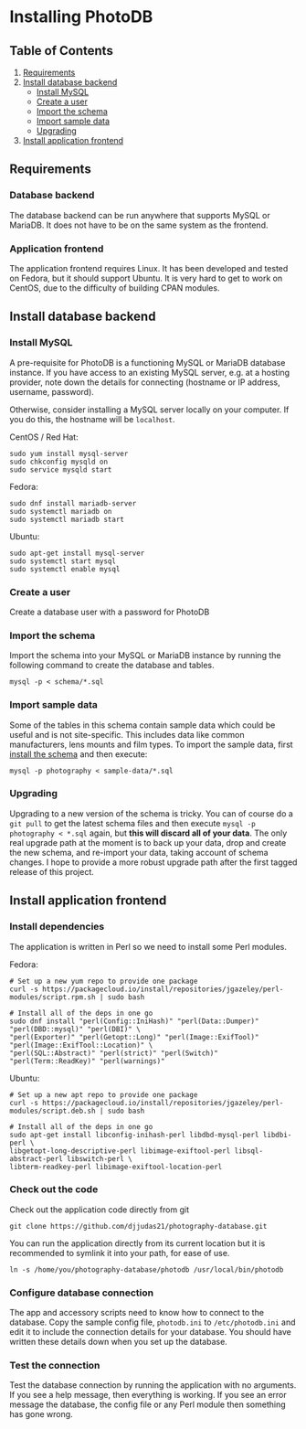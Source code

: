 # Installing PhotoDB

## Table of Contents

1. [Requirements](#requirements)
2. [Install database backend](#install-database-backend)
    * [Install MySQL](#install-mysql)
    * [Create a user](#create-a-user)
    * [Import the schema](#import-the-schema)
    * [Import sample data](#import-sample-data)
    * [Upgrading](#upgrading)
3. [Install application frontend](#install-application-frontend)

## Requirements

### Database backend

The database backend can be run anywhere that supports MySQL or MariaDB. It does not have to be
on the same system as the frontend.

### Application frontend

The application frontend requires Linux. It has been developed and tested on Fedora, but it should
support Ubuntu. It is very hard to get to work on CentOS, due to the difficulty of building CPAN modules.

## Install database backend

### Install MySQL
A pre-requisite for PhotoDB is a functioning MySQL or MariaDB database instance. If you have access to an existing
MySQL server, e.g. at a hosting provider, note down the details for connecting (hostname or IP address, username, password).

Otherwise, consider installing a MySQL server locally on your computer. If you do this, the hostname will be `localhost`.

CentOS / Red Hat:
```
sudo yum install mysql-server
sudo chkconfig mysqld on
sudo service mysqld start
```

Fedora:
```
sudo dnf install mariadb-server
sudo systemctl mariadb on
sudo systemctl mariadb start
```

Ubuntu:
```
sudo apt-get install mysql-server
sudo systemctl start mysql
sudo systemctl enable mysql
```

### Create a user
Create a database user with a password for PhotoDB

### Import the schema
Import the schema into your MySQL or MariaDB instance by running the following command to create the database and tables.

```
mysql -p < schema/*.sql
```

### Import sample data

Some of the tables in this schema contain sample data which could be useful and is not site-specific.
This includes data like common manufacturers, lens mounts and film types. To import the sample data,
first [install the schema](#installation) and then execute:

```
mysql -p photography < sample-data/*.sql
```

### Upgrading

Upgrading to a new version of the schema is tricky. You can of course do a `git pull` to get the
latest schema files and then execute `mysql -p photography < *.sql` again, but **this will discard
all of your data**. The only real upgrade path at the moment is to back up your data, drop and create
the new schema, and re-import your data, taking account of schema changes. I hope to provide a more
robust upgrade path after the first tagged release of this project.

## Install application frontend

### Install dependencies

The application is written in Perl so we need to install some Perl modules.

Fedora:
```
# Set up a new yum repo to provide one package
curl -s https://packagecloud.io/install/repositories/jgazeley/perl-modules/script.rpm.sh | sudo bash

# Install all of the deps in one go
sudo dnf install "perl(Config::IniHash)" "perl(Data::Dumper)" "perl(DBD::mysql)" "perl(DBI)" \
"perl(Exporter)" "perl(Getopt::Long)" "perl(Image::ExifTool)" "perl(Image::ExifTool::Location)" \
"perl(SQL::Abstract)" "perl(strict)" "perl(Switch)" "perl(Term::ReadKey)" "perl(warnings)"
```

Ubuntu:

```
# Set up a new apt repo to provide one package
curl -s https://packagecloud.io/install/repositories/jgazeley/perl-modules/script.deb.sh | sudo bash

# Install all of the deps in one go
sudo apt-get install libconfig-inihash-perl libdbd-mysql-perl libdbi-perl \
libgetopt-long-descriptive-perl libimage-exiftool-perl libsql-abstract-perl libswitch-perl \
libterm-readkey-perl libimage-exiftool-location-perl
```

### Check out the code

Check out the application code directly from git

```
git clone https://github.com/djjudas21/photography-database.git
```

You can run the application directly from its current location but it is recommended to symlink it
into your path, for ease of use.

```
ln -s /home/you/photography-database/photodb /usr/local/bin/photodb
```

### Configure database connection

The app and accessory scripts need to know how to connect to the database. Copy the sample config file,
`photodb.ini` to `/etc/photodb.ini` and edit it to include the connection details for your database.
You should have written these details down when you set up the database.

### Test the connection

Test the database connection by running the application with no arguments. If you see a help message,
then everything is working. If you see an error message the database, the config file or any Perl
module then something has gone wrong.
